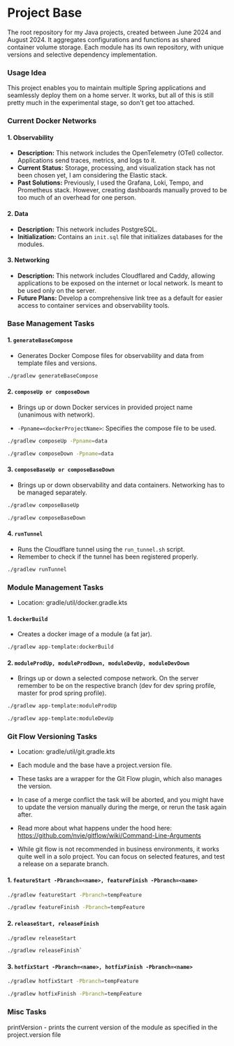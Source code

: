 # Project Base

The root repository for my Java projects, created between June 2024 and August 2024. It aggregates configurations and functions as shared container volume storage. 
Each module has its own repository, with unique versions and selective dependency implementation.

### Usage Idea

This project enables you to maintain multiple Spring applications and seamlessly deploy them on a home server.
It works, but all of this is still pretty much in the experimental stage, so don't get too attached.

### Current Docker Networks

#### 1. Observability

- **Description:** This network includes the OpenTelemetry (OTel) collector. Applications send traces, metrics, and logs to it.
- **Current Status:** Storage, processing, and visualization stack has not been chosen yet, I am considering the Elastic stack.
- **Past Solutions:** Previously, I used the Grafana, Loki, Tempo, and Prometheus stack. However, creating dashboards manually proved to be too much of an overhead for one person.

#### 2. Data

- **Description:** This network includes PostgreSQL.
- **Initialization:** Contains an `init.sql` file that initializes databases for the modules.

#### 3. Networking

- **Description:** This network includes Cloudflared and Caddy, allowing applications to be exposed on the internet or local network. Is meant to be used only on the server.
- **Future Plans:** Develop a comprehensive link tree as a default for easier access to container services and observability tools.

### Base Management Tasks

#### 1. `generateBaseCompose`

- Generates Docker Compose files for observability and data from template files and versions.

``` sh
./gradlew generateBaseCompose 
```

#### 2. `composeUp or composeDown`

- Brings up or down Docker services in provided project name (unanimous with network).

- `-Ppname=<dockerProjectName>`: Specifies the compose file to be used.

``` sh
./gradlew composeUp -Ppname=data 
```

``` sh
./gradlew composeDown -Ppname=data 
```

#### 3. `composeBaseUp or composeBaseDown`

- Brings up or down observability and data containers. Networking has to be managed separately.

``` sh
./gradlew composeBaseUp 
```

``` sh
./gradlew composeBaseDown 
```

#### 4. `runTunnel`

- Runs the Cloudflare tunnel using the `run_tunnel.sh` script. 
- Remember to check if the tunnel has been registered properly.

``` sh
./gradlew runTunnel 
```

### Module Management Tasks

- Location: gradle/util/docker.gradle.kts

#### 1. `dockerBuild`

- Creates a docker image of a module (a fat jar).

``` sh
./gradlew app-template:dockerBuild
```

#### 2. `moduleProdUp, moduleProdDown, moduleDevUp, moduleDevDown`

- Brings up or down a selected compose network. On the server remember to be on the
respective branch (dev for dev spring profile, master for prod spring profile).

``` sh
./gradlew app-template:moduleProdUp
```

``` sh
./gradlew app-template:moduleDevUp
```

### Git Flow Versioning Tasks

- Location: gradle/util/git.gradle.kts

- Each module and the base have a project.version file. 
- These tasks are a wrapper for the Git Flow plugin, which also manages the version.
- In case of a merge conflict the task will be aborted, and you might have to update the
version manually during the merge, or rerun the task again after.
- Read more about what happens under the hood here: https://github.com/nvie/gitflow/wiki/Command-Line-Arguments
- While git flow is not recommended in business environments, it works quite well in a solo project. You can focus on selected features, and test a release on a separate branch.

#### 1. `featureStart -Pbranch=<name>, featureFinish -Pbranch=<name>`

``` sh
./gradlew featureStart -Pbranch=tempFeature
```

``` sh
./gradlew featureFinish -Pbranch=tempFeature
```

#### 2. `releaseStart, releaseFinish`

``` sh
./gradlew releaseStart
```

``` sh
./gradlew releaseFinish`
```

#### 3. `hotfixStart -Pbranch=<name>, hotfixFinish -Pbranch=<name>`

``` sh
./gradlew hotfixStart -Pbranch=tempFeature
```

``` sh
./gradlew hotfixFinish -Pbranch=tempFeature
```

### Misc Tasks

printVersion - prints the current version of the module as specified in the project.version file